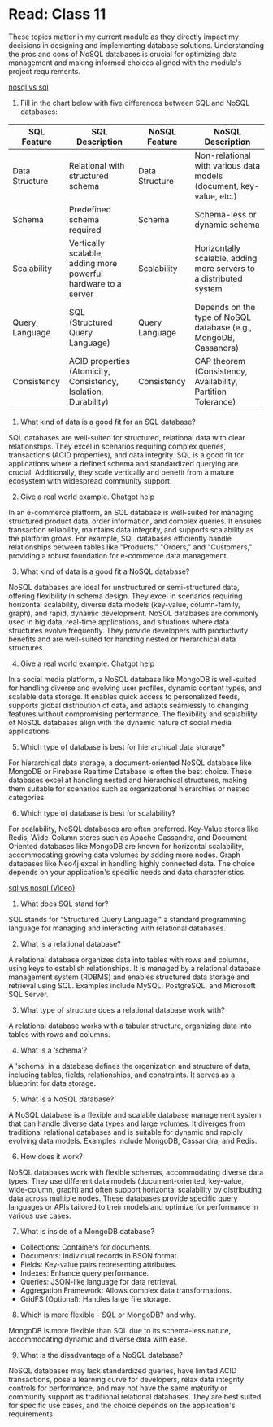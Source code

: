 # Read: Class 11

These topics matter in my current module as they directly impact my decisions in designing and implementing database solutions. Understanding the pros and cons of NoSQL databases is crucial for optimizing data management and making informed choices aligned with the module's project requirements.

[nosql vs sql](https://www.thegeekstuff.com/2014/01/sql-vs-nosql-db/?utm_source=tuicool)


1. Fill in the chart below with five differences between SQL and NoSQL databases:

| SQL Feature          | SQL Description                                              | NoSQL Feature        | NoSQL Description                                               |
|-----------------------|--------------------------------------------------------------|----------------------|-----------------------------------------------------------------|
| Data Structure        | Relational with structured schema                            | Data Structure       | Non-relational with various data models (document, key-value, etc.) |
| Schema                | Predefined schema required                                    | Schema               | Schema-less or dynamic schema                                    |
| Scalability           | Vertically scalable, adding more powerful hardware to a server | Scalability          | Horizontally scalable, adding more servers to a distributed system |
| Query Language        | SQL (Structured Query Language)                                | Query Language        | Depends on the type of NoSQL database (e.g., MongoDB, Cassandra)   |
| Consistency           | ACID properties (Atomicity, Consistency, Isolation, Durability) | Consistency           | CAP theorem (Consistency, Availability, Partition Tolerance)      |


1. What kind of data is a good fit for an SQL database?

SQL databases are well-suited for structured, relational data with clear relationships. They excel in scenarios requiring complex queries, transactions (ACID properties), and data integrity. SQL is a good fit for applications where a defined schema and standardized querying are crucial. Additionally, they scale vertically and benefit from a mature ecosystem with widespread community support.

2. Give a real world example. 
Chatgpt help 

In an e-commerce platform, an SQL database is well-suited for managing structured product data, order information, and complex queries. It ensures transaction reliability, maintains data integrity, and supports scalability as the platform grows. For example, SQL databases efficiently handle relationships between tables like "Products," "Orders," and "Customers," providing a robust foundation for e-commerce data management.

3. What kind of data is a good fit a NoSQL database?

NoSQL databases are ideal for unstructured or semi-structured data, offering flexibility in schema design. They excel in scenarios requiring horizontal scalability, diverse data models (key-value, column-family, graph), and rapid, dynamic development. NoSQL databases are commonly used in big data, real-time applications, and situations where data structures evolve frequently. They provide developers with productivity benefits and are well-suited for handling nested or hierarchical data structures.

4. Give a real world example.
Chatgpt help 

In a social media platform, a NoSQL database like MongoDB is well-suited for handling diverse and evolving user profiles, dynamic content types, and scalable data storage. It enables quick access to personalized feeds, supports global distribution of data, and adapts seamlessly to changing features without compromising performance. The flexibility and scalability of NoSQL databases align with the dynamic nature of social media applications.

5. Which type of database is best for hierarchical data storage?

For hierarchical data storage, a document-oriented NoSQL database like MongoDB or Firebase Realtime Database is often the best choice. These databases excel at handling nested and hierarchical structures, making them suitable for scenarios such as organizational hierarchies or nested categories.

6. Which type of database is best for scalability?

For scalability, NoSQL databases are often preferred. Key-Value stores like Redis, Wide-Column stores such as Apache Cassandra, and Document-Oriented databases like MongoDB are known for horizontal scalability, accommodating growing data volumes by adding more nodes. Graph databases like Neo4j excel in handling highly connected data. The choice depends on your application's specific needs and data characteristics.

[sql vs nosql (Video)](https://www.youtube.com/watch?v=ZS_kXvOeQ5Y)

1. What does SQL stand for?

SQL stands for "Structured Query Language," a standard programming language for managing and interacting with relational databases.

2. What is a relational database?

A relational database organizes data into tables with rows and columns, using keys to establish relationships. It is managed by a relational database management system (RDBMS) and enables structured data storage and retrieval using SQL. Examples include MySQL, PostgreSQL, and Microsoft SQL Server.

3. What type of structure does a relational database work with?

A relational database works with a tabular structure, organizing data into tables with rows and columns.

4. What is a ‘schema’?

A 'schema' in a database defines the organization and structure of data, including tables, fields, relationships, and constraints. It serves as a blueprint for data storage.

5. What is a NoSQL database?

A NoSQL database is a flexible and scalable database management system that can handle diverse data types and large volumes. It diverges from traditional relational databases and is suitable for dynamic and rapidly evolving data models. Examples include MongoDB, Cassandra, and Redis.

6. How does it work?

NoSQL databases work with flexible schemas, accommodating diverse data types. They use different data models (document-oriented, key-value, wide-column, graph) and often support horizontal scalability by distributing data across multiple nodes. These databases provide specific query languages or APIs tailored to their models and optimize for performance in various use cases.

7. What is inside of a MongoDB database?

* Collections: Containers for documents.
* Documents: Individual records in BSON format.
* Fields: Key-value pairs representing attributes.
* Indexes: Enhance query performance.
* Queries: JSON-like language for data retrieval.
* Aggregation Framework: Allows complex data transformations.
* GridFS (Optional): Handles large file storage.

8. Which is more flexible - SQL or MongoDB? and why.

MongoDB is more flexible than SQL due to its schema-less nature, accommodating dynamic and diverse data with ease.

9. What is the disadvantage of a NoSQL database?

NoSQL databases may lack standardized queries, have limited ACID transactions, pose a learning curve for developers, relax data integrity controls for performance, and may not have the same maturity or community support as traditional relational databases. They are best suited for specific use cases, and the choice depends on the application's requirements.